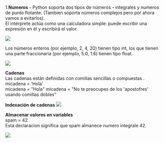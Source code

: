 ﻿1.**Numeros** -  Python soporta dos tipos de números - integrales y numeros de punto flotante. (Tambien soporta números complejos pero por ahora vamos a evitarlos).  
 El intérprete actúa como una calculadora simple: puede escribir una expresión en él y escribirá el valor. 
 
 ![](../../El-Curso-de-Python/Presentacion/2.%20Conceptos%20basicos%20de%20Python/data_types.png)
 
Los números enteros (por ejemplo, 2, 4, 20) tienen tipo int, los que tienen una parte fraccionaria (por ejemplo, 5.0, 1.6) tienen tipo float.

![](../../El-Curso-de-Python/Presentacion/2.%20Conceptos%20basicos%20de%20Python/arythemetical_operators.png)

**Cadenas**  
Las cadenas están definidas con comillas sencillas o compuestas  .
micadena = 'Hola'  
micadena = "Hola"
micadena = "No te preocupes de los 'apostofres' usando comillas dobles"  


**Indexación de cadenas**
![](../../El-Curso-de-Python/Presentacion/2.%20Conceptos%20basicos%20de%20Python/string_indexes.png)

**Almacenar valores en variables**  
 spam = 42   
Esta declaracion significa que spam almanece numero integrale 42.
 
![](../../El-Curso-de-Python/Presentacion/2.%20Conceptos%20basicos%20de%20Python/variable_box.png)